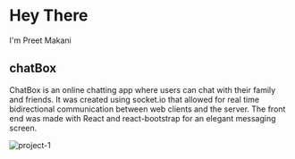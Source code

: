 # Hey There

I'm Preet Makani

## chatBox

ChatBox is an online chatting app where users can chat with their family and friends. It was created using socket.io that allowed for real time bidirectional communication between web clients and the server. The front end was made with React and react-bootstrap for an elegant messaging screen. 


![project-1](https://user-images.githubusercontent.com/40505135/105565266-01fc0000-5cf4-11eb-8ee0-efe3f4538815.png)


